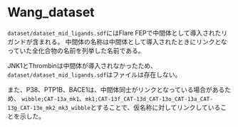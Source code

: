 # Wang_dataset

`dataset/dataset_mid_ligands.sdf`にはFlare FEPで中間体として導入されたリガンドが含まれる。
中間体の名称は中間体として導入されたときにリンクとなっていた全化合物の名前を列挙した名前である。

JNK1とThrombinは中間体が導入されなかったため、`dataset/dataset_mid_ligands.sdf`はファイルは存在しない。

また、P38、PTP1B、BACE1は、中間体同士がリンクとなっている場合があるため、
`wibble;CAT-13a_mk1`、`mk1;CAT-13f_CAT-13d_CAT-13o_CAT-13a_CAT-13g_CAT-13e_mk2_mk3_wibble`とすることで、仮名称に対してリンクしていることを示した。
